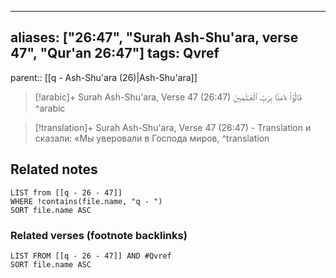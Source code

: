 
---
aliases: ["26:47", "Surah Ash-Shu'ara, verse 47", "Qur'an 26:47"]
tags: Qvref
---

parent:: [[q - Ash-Shu'ara (26)|Ash-Shu'ara]]

> [!arabic]+ Surah Ash-Shu'ara, Verse 47 (26:47)
> <span class="quran-arabic">قَالُوٓا۟ ءَامَنَّا بِرَبِّ ٱلْعَـٰلَمِينَ</span>
^arabic

> [!translation]+ Surah Ash-Shu'ara, Verse 47 (26:47) - Translation
> и сказали: «Мы уверовали в Господа миров,
^translation



## Related notes
```dataview
LIST from [[q - 26 - 47]]
WHERE !contains(file.name, "q - ")
SORT file.name ASC
```

### Related verses (footnote backlinks)
```dataview
LIST FROM [[q - 26 - 47]] AND #Qvref
SORT file.name ASC
```

